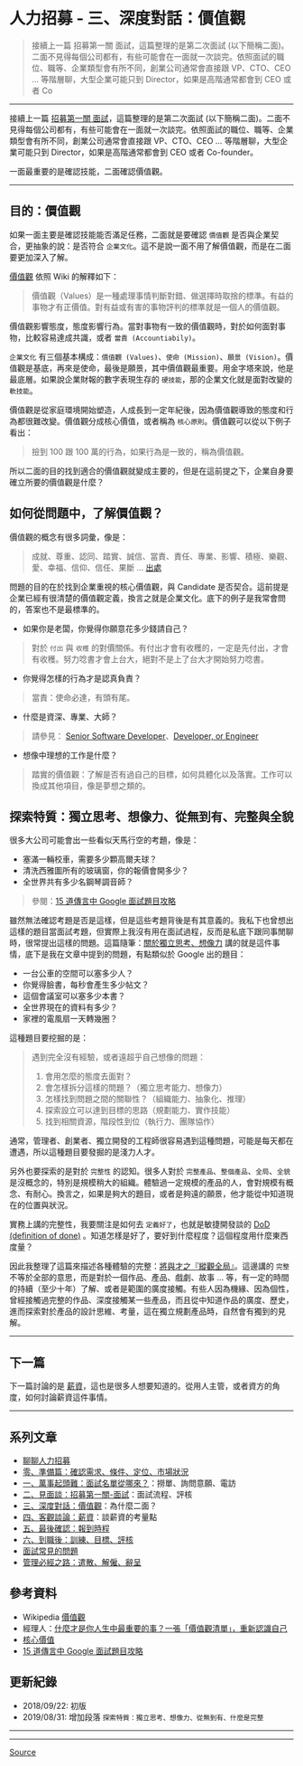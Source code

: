 # 人力招募 - 三、深度對話：價值觀

> 接續上一篇 招募第一關 面試，這篇整理的是第二次面試 (以下簡稱二面)。二面不見得每個公司都有，有些可能會在一面就一次談完。依照面試的職位、職等、企業類型會有所不同，創業公司通常會直接跟 VP、CTO、CEO … 等階層聊，大型企業可能只到 Director，如果是高階通常都會到 CEO 或者 Co

* * *

接續上一篇 [招募第一關 面試](人力招募-二、見面談：招募第一關-面試.md)，這篇整理的是第二次面試 (以下簡稱二面)。二面不見得每個公司都有，有些可能會在一面就一次談完。依照面試的職位、職等、企業類型會有所不同，創業公司通常會直接跟 VP、CTO、CEO … 等階層聊，大型企業可能只到 Director，如果是高階通常都會到 CEO 或者 Co-founder。

一面最重要的是確認技能，二面確認價值觀。

* * *

[](#目的：價值觀 "目的：價值觀")目的：價值觀
--------------------------

如果一面主要是確認技能能否滿足任務，二面就是要確認 `價值觀` 是否與企業契合，更抽象的說：是否符合 `企業文化`。這不是說一面不用了解價值觀，而是在二面要更加深入了解。

[價值觀](https://zh.wikipedia.org/wiki/%E5%83%B9%E5%80%BC%E8%A7%80) 依照 Wiki 的解釋如下：

> 價值觀（Values）是一種處理事情判斷對錯、做選擇時取捨的標準。有益的事物才有正價值。對有益或有害的事物評判的標準就是一個人的價值觀。

價值觀影響態度，態度影響行為。當對事物有一致的價值觀時，對於如何面對事物，比較容易達成共識，或者 `當責 (Accountiabily)`。

`企業文化` 有三個基本構成：`價值觀 (Values)`、`使命 (Mission)`、`願景 (Vision)`。價值觀是基底，再來是使命，最後是願景，其中價值觀最重要。用金字塔來說，他是最底層。如果說企業財報的數字表現生存的 `硬技能`，那的企業文化就是面對改變的 `軟技能`。

價值觀是從家庭環境開始塑造，人成長到一定年紀後，因為價值觀導致的態度和行為都很難改變。價值觀分成核心價值，或者稱為 `核心原則`。價值觀可以從以下例子看出：

> 撿到 100 跟 100 萬的行為，如果行為是一致的，稱為價值觀。

所以二面的目的找到適合的價值觀就變成主要的，但是在這前提之下，企業自身要確立所要的價值觀是什麼？

[](#如何從問題中，了解價值觀？ "如何從問題中，了解價值觀？")如何從問題中，了解價值觀？
-----------------------------------------------

價值觀的概念有很多詞彙，像是：

> 成就、尊重、認同、踏實、誠信、當責、責任、專業、影響、積極、樂觀、愛、幸福、信仰、信任、果斷 … [出處](https://www.managertoday.com.tw/articles/view/52622)

問題的目的在於找到企業重視的核心價值觀，與 Candidate 是否契合。這前提是企業已經有很清楚的價值觀定義，換言之就是企業文化。底下的例子是我常會問的，答案也不是最標準的。

*   如果你是老闆，你覺得你願意花多少錢請自己？

> 對於 `付出` 與 `收穫` 的對價關係。有付出才會有收穫的，一定是先付出，才會有收穫。努力唸書才會上台大，絕對不是上了台大才開始努力唸書。

*   你覺得怎樣的行為才是認真負責？

> 當責：使命必達，有頭有尾。

*   什麼是資深、專業、大師？

> 請參見： [Senior Software Developer](資深軟體工程師.md)、[Developer, or Engineer](DeveloperOrEngineer.md)

*   想像中理想的工作是什麼？

> 踏實的價值觀：了解是否有過自己的目標，如何具體化以及落實。工作可以換成其他項目，像是夢想之類的。

[](#探索特質：獨立思考、想像力、從無到有、完整與全貌 "探索特質：獨立思考、想像力、從無到有、完整與全貌")探索特質：獨立思考、想像力、從無到有、完整與全貌
--------------------------------------------------------------------------------

很多大公司可能會出一些看似天馬行空的考題，像是：

*   塞滿一輛校車，需要多少顆高爾夫球？
*   清洗西雅圖所有的玻璃窗，你的報價會開多少？
*   全世界共有多少名鋼琴調音師？

> 參閱：[15 道傳言中 Google 面試題目攻略](https://www.techbang.com/posts/11351-want-to-go-to-google-is-not-difficult-as-long-as-the-following-15-questions-right)

雖然無法確認考題是否是這樣，但是這些考題背後是有其意義的。我私下也曾想出這樣的題目當面試考題，但實際上我沒有用在面試過程，反而是私底下跟同事閒聊時，很常提出這樣的問題。這篇隨筆：[關於獨立思考、想像力](https://rickhw.github.io/2018/06/13/About/Creativity/) 講的就是這件事情，底下是我在文章中提到的問題，有點類似於 Google 出的題目：

*   一台公車的空間可以塞多少人？
*   你覺得臉書，每秒會產生多少帖文？
*   這個會議室可以塞多少本書？
*   全世界現在的資料有多少？
*   家裡的電風扇一天轉幾圈？

這種題目要挖掘的是：

> 遇到完全沒有經驗，或者遠超乎自己想像的問題：
> 
> 1.  會用怎麼的態度去面對？
> 2.  會怎樣拆分這樣的問題？（獨立思考能力、想像力）
> 3.  怎樣找到問題之間的關聯性？（組織能力、抽象化、推理）
> 4.  探索設立可以達到目標的思路（規劃能力、實作技能）
> 5.  找到相關資源，階段性到位（執行力、團隊協作）

通常，管理者、創業者、獨立開發的工程師很容易遇到這種問題，可能是每天都在遭遇，所以這種題目要發掘的是淺力人才。

另外也要探索的是對於 `完整性` 的認知。很多人對於 `完整產品`、`整個產品`、`全局`、`全貌` 是沒概念的，特別是規模稍大的組織。體驗過一定規模的產品的人，會對規模有概念、有耐心。換言之，如果是夠大的題目，或者是夠遠的願景，他才能從中知道現在的位置與狀況。

實務上講的完整性，我要關注是如何去 `定義好了`，也就是敏捷開發談的 [DoD (definition of done)](https://www.agilealliance.org/glossary/definition-of-done/) 。知道怎樣是好了，要好到什麼程度？這個程度用什麼東西度量？

因此我整理了這篇來描述各種體驗的完整：[將與才之『縱觀全局』](https://rickhw.github.io/2019/04/02/Management/Overall/)。這邊講的 `完整` 不等於全部的意思，而是對於一個作品、產品、戲劇、故事 … 等，有一定的時間的持續（至少十年）了解、或者是範圍的廣度接觸。有些人因為機緣、因為個性，曾經接觸過完整的作品、深度接觸某一些產品，而且從中知道作品的廣度、歷史，進而探索對於產品的設計思維、考量，這在獨立規劃產品時，自然會有獨到的見解。

* * *

[](#下一篇 "下一篇")下一篇
-----------------

下一篇討論的是 [薪資](人力招募-四、客觀談論：薪資.md)，這也是很多人想要知道的。從用人主管，或者資方的角度，如何討論薪資這件事情。

* * *

[](#系列文章 "系列文章")系列文章
--------------------

*   [聊聊人力招募](聊聊人力招募.md)
*   [零、準備篇：確認需求、條件、定位、市場狀況](人力招募-零、準備篇：確認需求、條件、定位、市場狀況.md)
*   [一、萬事起頭難：面試名單從哪來？](人力招募-一、萬事起頭難：面試名單從哪來？.md)：撈單、詢問意願、電訪
*   [二、見面談：招募第一關-面試](人力招募-二、見面談：招募第一關-面試.md)：面試流程、評核
*   [三、深度對話：價值觀](人力招募-三、深度對話：價值觀.md)：為什麼二面？
*   [四、客觀談論：薪資](人力招募-四、客觀談論：薪資.md)：談薪資的考量點
*   [五、最後確認：報到時程](人力招募-五、最後確認：報到時程.md)
*   [六、到職後：訓練、目標、評核](人力招募-六、到職：訓練、目標、評核.md)
*   [面試常見的問題](面試常見的問題.md)
*   [管理必經之路：遣散、解僱、辭呈](管理必經之路：資遣、解僱、辭呈.md)

[](#參考資料 "參考資料")參考資料
--------------------

*   Wikipedia [價值觀](https://zh.wikipedia.org/wiki/%E5%83%B9%E5%80%BC%E8%A7%80)
*   經理人：[什麼才是你人生中最重要的事？一張「價值觀清單」，重新認識自己](https://www.managertoday.com.tw/articles/view/52622)
*   [核心價值](https://wiki.mbalib.com/zh-tw/%E6%A0%B8%E5%BF%83%E4%BB%B7%E5%80%BC)
*   [15 道傳言中 Google 面試題目攻略](https://www.techbang.com/posts/11351-want-to-go-to-google-is-not-difficult-as-long-as-the-following-15-questions-right)

[](#更新紀錄 "更新紀錄")更新紀錄
--------------------

*   2018/09/22: 初版
*   2019/08/31: 增加段落 `探索特質：獨立思考、想像力、從無到有、什麼是完整`

* * *

* * *


[Source](https://rickhw.github.io/2018/09/22/Management/Hiring-Step3-Interview-Values-Attitude/)